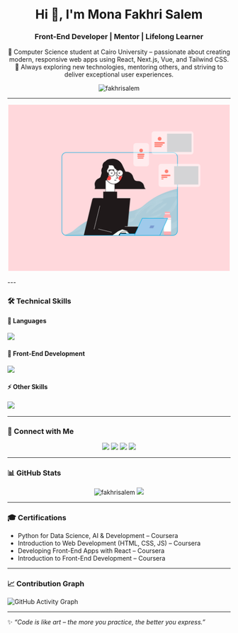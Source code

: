 
<h1 align="center">Hi 👋, I'm Mona Fakhri Salem</h1>
<h3 align="center">Front-End Developer | Mentor | Lifelong Learner</h3>

<p align="center">
  🚀 Computer Science student at Cairo University – passionate about creating modern, responsive web apps using React, Next.js, Vue, and Tailwind CSS.  
  🌱 Always exploring new technologies, mentoring others, and striving to deliver exceptional user experiences.  
</p>

<p align="center">
  <img src="https://komarev.com/ghpvc/?username=fakhrisalem&label=Profile%20views&color=0e75b6&style=flat" alt="fakhrisalem" />
</p>

---
<p align="center">
  <img src="https://raw.githubusercontent.com/fakhrisalem/fakhrisalem/main/about.gif" alt="animated" width="500"/>
</p>
---

### 🛠️ Technical Skills  

#### 🚀 Languages  
<p align="left">
  <img src="https://skillicons.dev/icons?i=python,cpp,r,ts,js,prolog" />
</p>

#### 🎨 Front-End Development  
<p align="left">
  <img src="https://skillicons.dev/icons?i=react,next,vue,tailwind,sass,bootstrap,html,css" />
</p>

#### ⚡ Other Skills  
<p align="left">
  <img src="https://skillicons.dev/icons?i=git,github,figma,linux" />
</p>

---
### 🔗 Connect with Me
<p align="center">
<a href="https://www.linkedin.com/in/mona-fakhri-998191262" target="blank"><img src="https://img.icons8.com/color/48/000000/linkedin.png"/></a>
<a href="mailto:monafakhri50@gmail.com"><img src="https://img.icons8.com/color/48/000000/gmail.png"/></a>
<a href="https://fakhrisalem.github.io/Portfolio-Web/" target="blank"><img src="https://img.icons8.com/color/48/000000/domain.png"/></a>
<a href="https://github.com/fakhrisalem" target="blank"><img src="https://img.icons8.com/ios-glyphs/48/000000/github.png"/></a>
</p>

---





### 📊 GitHub Stats
<p align="center">
<img src="https://github-readme-stats.vercel.app/api?username=fakhrisalem&show_icons=true&theme=tokyonight" alt="fakhrisalem" />
<img src="https://github-readme-stats.vercel.app/api/top-langs/?username=fakhrisalem&layout=compact&theme=tokyonight" />
</p>

---

### 🎓 Certifications
- Python for Data Science, AI & Development – Coursera  
- Introduction to Web Development (HTML, CSS, JS) – Coursera  
- Developing Front-End Apps with React – Coursera  
- Introduction to Front-End Development – Coursera  

---

### 📈 Contribution Graph
![GitHub Activity Graph](https://github-readme-activity-graph.vercel.app/graph?username=fakhrisalem&theme=tokyo-night)

---

✨ *“Code is like art – the more you practice, the better you express.”*  


